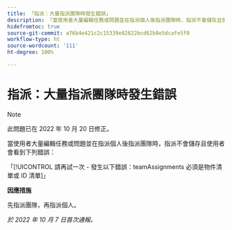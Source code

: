 ```yaml
---
title: 「指派：大量指派團隊時發生錯誤」
description: 「當使用者大量編輯任務或問題並在指派個人後指派團隊時，指派不會儲存且使用者會看到錯誤。」
hidefromtoc: true
source-git-commit: a76b4e421c2c15339e82622bcd62b8e5dcafe5f0
workflow-type: ht
source-wordcount: '111'
ht-degree: 100%

---
```



# 指派：大量指派團隊時發生錯誤

>[!NOTE]
>
>此問題已在 2022 年 10 月 20 日修正。

當使用者大量編輯任務或問題並在指派個人後指派團隊時，指派不會儲存且使用者會看到下列錯誤：

「[!UICONTROL 請再試一次 - 發生以下錯誤：teamAssignments 必須是物件清單或 ID 清單]」

**因應措施**

先指派團隊，再指派個人。

_於 2022 年 10 月 7 日首次通報。_

